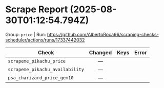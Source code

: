 # Scrape Report (2025-08-30T01:12:54.794Z)

Group: `price`  |  Run: https://github.com/AlbertoRoca96/scraping-checks-scheduler/actions/runs/17337442032

| Check | Changed | Keys | Error |
|---|:---:|:--|:--|
| `scrapeme_pikachu_price` | — |  |  |
| `scrapeme_pikachu_availability` | — |  |  |
| `psa_charizard_price_gem10` | — |  |  |
